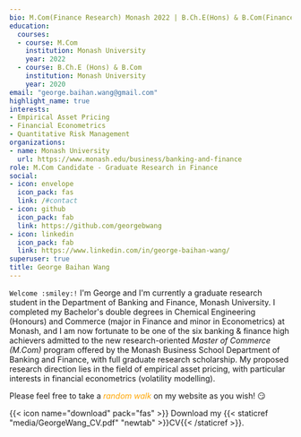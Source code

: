 ```yaml
---
bio: M.Com(Finance Research) Monash 2022 | B.Ch.E(Hons) & B.Com(Finance, Econometrics) Monash 2020
education:
  courses:
  - course: M.Com
    institution: Monash University
    year: 2022
  - course: B.Ch.E (Hons) & B.Com
    institution: Monash University
    year: 2020
email: "george.baihan.wang@gmail.com"
highlight_name: true
interests:
- Empirical Asset Pricing
- Financial Econometrics
- Quantitative Risk Management
organizations:
- name: Monash University
  url: https://www.monash.edu/business/banking-and-finance
role: M.Com Candidate - Graduate Research in Finance 
social:
- icon: envelope
  icon_pack: fas
  link: /#contact
- icon: github
  icon_pack: fab
  link: https://github.com/georgebwang
- icon: linkedin
  icon_pack: fab
  link: https://www.linkedin.com/in/george-baihan-wang/
superuser: true
title: George Baihan Wang
---
```


`Welcome :smiley:!` I'm George and I'm currently a graduate research student in the Department of Banking and Finance, Monash University. I completed my Bachelor's double degrees in Chemical Engineering (Honours) and Commerce (major in Finance and minor in Econometrics) at Monash, and I am now fortunate to be one of the six banking & finance high achievers admitted to the new research-oriented *Master of Commerce (M.Com)* program offered by the Monash Business School Department of Banking and Finance, with full graduate research scholarship. My proposed research direction lies in the field of empirical asset pricing, with particular interests in financial econometrics (volatility modelling).

Please feel free to take a *<span style="color:orange">random walk</span>* on my website as you wish! :smirk:

{{< icon name="download" pack="fas" >}} Download my {{< staticref "media/GeorgeWang_CV.pdf" "newtab" >}}CV{{< /staticref >}}.
